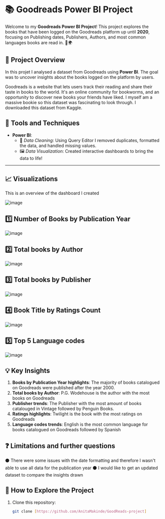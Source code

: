 # 📚 Goodreads Power BI Project

Welcome to my **Goodreads Power BI Project**! This project explores the books that have been logged on the Goodreads platform up until **2020**, focusing on Publishing dates, Publishers, Authors, and most common languages books are read in. 📖🌍

## 🚀 Project Overview
In this projet I analysed a dataset from Goodreads using **Power BI**. The goal was to uncover insights about the books logged on the platform by users.  

Goodreads is a website that lets users track their reading and share their taste in books to the world. It's an online community for bookworms, and an opportunity to discover new books your friends have liked. I myself am a massive bookie so this dataset was fascinating to look through. I downloaded this dataset from Kaggle.

## 🔧 Tools and Techniques

- **Power BI**:  
  - 🧹 *Data Cleaning*: Using Query Editor I removed duplicates, formatted the data, and handled missing values.    
  - 🖼️ *Data Visualization*: Created interactive dashboards to bring the data to life!

---

## 📈 Visualizations

This is an overview of the dashboard I created

![image](https://github.com/user-attachments/assets/c684be10-582c-4cf8-9329-23c45a232ec4)

## 1️⃣ Number of Books by Publication Year

![image](https://github.com/user-attachments/assets/a4efaeaa-2bb4-4b56-8a52-c3f5af92b91a)

## 2️⃣ Total books by Author

![image](https://github.com/user-attachments/assets/41faa719-17b7-496a-a49c-252cc791e547)

## 3️⃣ Total books by Publisher

![image](https://github.com/user-attachments/assets/d86fd1cd-942f-4a19-b49f-0ce7ac41e3ac)

## 4️⃣ Book Title by Ratings Count

![image](https://github.com/user-attachments/assets/271df9c6-814a-4f53-a264-ed0b5a544ada)

## 5️⃣ Top 5 Language codes

![image](https://github.com/user-attachments/assets/8b316fc0-1148-49db-86c4-59b07f5819b1)

## 💡 Key Insights

1. **Books by Publication Year highlights**: The majority of books catalogued on Goodreads were published after the year 2000.  
2. **Total books by Author**: P.G. Wodehouse is the author with the most books on Goodreads  
3. **Publisher trends**: The Publisher with the most amount of books catalouged in Vintage followed by Penguin Books.
4. **Ratings highlights**: Twilight is the book with the most ratings on Goodreads
5. **Language codes trends**: English is the most common language for books catalogued on Goodreads followed by Spanish

## ❓ Limitations and further questions

⚫ There were some issues with the date formatting and therefore I wasn't able to use all data for the publication year
⚫ I would like to get an updated dataset to compare the insights drawn

## 🌟 How to Explore the Project

1. Clone this repository:  
   ```bash
   git clone [https://github.com/AnitaMakinde/GoodReads-project]
